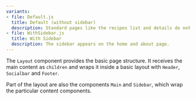 ```yaml
---
variants:
- file: Default.js
  title: Default (without sidebar)
  description: Standard pages like the recipes list and details do not feature a sidebar.
- file: WithSidebar.js
  title: With Sidebar
  description: The sidebar appears on the home and about page.
---
```

The `Layout` component provides the basic page structure.
It receives the main content as `children` and wraps it inside a basic layout with `Header`, `Socialbar` and `Footer`.

Part of the layout are also the components `Main` and `Sidebar`, which wrap the particular content components.
